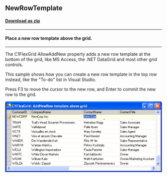 ## NewRowTemplate
#### [Download as zip](https://grapecity.github.io/DownGit/#/home?url=https://github.com/GrapeCity/ComponentOne-WinForms-Samples/tree/master/NetFramework\FlexGrid\CS\NewRowTemplate)
____
#### Place a new row template above the grid.
____
The C1FlexGrid AllowAddNew property adds a new row template at the bottom of the grid, like MS Access, the .NET DataGrid and most other grid controls.

This sample shows how you can create a new row template in the top row instead, like the "To-do" list in Visual Studio.

Press F3 to move the cursor to the new row, and Enter to commit the new row to the grid.

![screenshot](screenshot.png)
